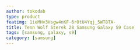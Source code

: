 ```yaml
---
author: tokodab
type: product
featimg: 1ieMHv3Hsgw4nKF-6rOtU4Yqj_5WT8TA-
title: Tenn Wolf Sterek 28 Samsung Galaxy S9 Case
tags: [samsung, galaxy, s9]
category: [samsung]
---
```


